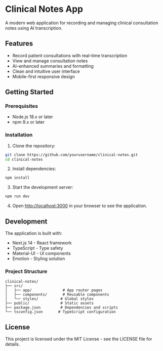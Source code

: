 # Clinical Notes App

A modern web application for recording and managing clinical consultation notes using AI transcription.

## Features

- Record patient consultations with real-time transcription
- View and manage consultation notes
- AI-enhanced summaries and formatting
- Clean and intuitive user interface
- Mobile-first responsive design

## Getting Started

### Prerequisites

- Node.js 18.x or later
- npm 9.x or later

### Installation

1. Clone the repository:

```bash
git clone https://github.com/yourusername/clinical-notes.git
cd clinical-notes
```

2. Install dependencies:

```bash
npm install
```

3. Start the development server:

```bash
npm run dev
```

4. Open [http://localhost:3000](http://localhost:3000) in your browser to see the application.

## Development

The application is built with:

- Next.js 14 - React framework
- TypeScript - Type safety
- Material-UI - UI components
- Emotion - Styling solution

### Project Structure

```
clinical-notes/
├── src/
│   ├── app/              # App router pages
│   ├── components/       # Reusable components
│   └── styles/          # Global styles
├── public/              # Static assets
├── package.json         # Dependencies and scripts
└── tsconfig.json       # TypeScript configuration
```

## License

This project is licensed under the MIT License - see the LICENSE file for details.
